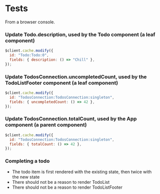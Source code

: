 # Tests

From a browser console.

### Update Todo.description, used by the Todo component (a leaf component)

```js
$client.cache.modify({
  id: "Todo:Todo:0",
  fields: { description: () => "Chill" },
});
```

### Update TodosConnection.uncompletedCount, used by the TodoListFooter component (a leaf component)

```js
$client.cache.modify({
  id: "TodosConnection:TodosConnection:singleton",
  fields: { uncompletedCount: () => 42 },
});
```

### Update TodosConnection.totalCount, used by the App component (a parent component)

```js
$client.cache.modify({
  id: "TodosConnection:TodosConnection:singleton",
  fields: { totalCount: () => 42 },
});
```

### Completing a todo

- The todo item is first rendered with the existing state, then twice with the new state
- There should not be a reason to render TodoList
- There should not be a reason to render TodoListFooter
